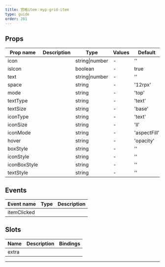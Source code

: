 ```yaml
---
title: 宫格item：myp-grid-item
type: guide
order: 201
---
```


## Props

| Prop name    | Description | Type           | Values | Default      |
| ------------ | ----------- | -------------- | ------ | ------------ |
| icon         |             | string\|number | -      | ''           |
| isIcon       |             | boolean        | -      | true         |
| text         |             | string\|number | -      | ''           |
| space        |             | string         | -      | '12rpx'      |
| mode         |             | string         | -      | 'top'        |
| textType     |             | string         | -      | 'text'       |
| textSize     |             | string         | -      | 'base'       |
| iconType     |             | string         | -      | 'text'       |
| iconSize     |             | string         | -      | 'll'         |
| iconMode     |             | string         | -      | 'aspectFill' |
| hover        |             | string         | -      | 'opacity'    |
| boxStyle     |             | string         | -      | ''           |
| iconStyle    |             | string         | -      | ''           |
| iconBoxStyle |             | string         | -      | ''           |
| textStyle    |             | string         | -      | ''           |

## Events

| Event name  | Type | Description |
| ----------- | ---- | ----------- |
| itemClicked |      |

## Slots

| Name  | Description | Bindings |
| ----- | ----------- | -------- |
| extra |             |          |

---
